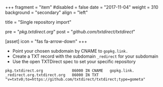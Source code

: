 +++
fragment = "item"
#disabled = false
date = "2017-11-04"
weight = 310
background = "secondary"
align = "left"

title = "Single repository import"

pre = "*pkg.txtdirect.org*"
post = "*github.com/txtdirect/txtdirect*"

[asset]
  icon = "fas fa-arrow-down"
+++

* Point your chosen subdomain by CNAME to `gopkg.link.`
* Create a TXT record with the subdomain `_redirect` for your subdomain
* Use the open TXTDirect spec to set your specific repository

```text
pkg.txtdirect.org             86000 IN CNAME   gopkg.link.
_redirect.org.txtdirect.org   86000 IN TXT     "v=txtv0;to=https://github.com/txtdirect/txtdirect;type=gometa"
```
